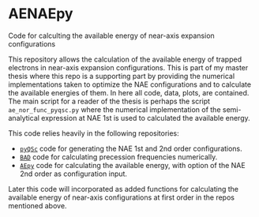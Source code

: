 # AENAEpy

Code for calculting the available energy of near-axis expansion configurations

This repository allows the calculation of the available energy of trapped electrons in near-axis expansion configurations. This is part of my master thesis where this repo is a supporting part by providing the numerical implementations taken to optimize the NAE configurations and to calculate the available energies of them. In here all code, data, plots, are contained. The main script for a reader of the thesis is perhaps the script `ae_nor_func_pyqsc.py` where the numerical implementation of the semi-analytical expression at NAE 1st is used to calculated the available energy. 

This code relies heavily in the following repositories: 

+ [`pyQSc`](https://github.com/landreman/pyQSC) code for generating the NAE 1st and 2nd order configurations.
+ [`BAD`](https://github.com/RalfMackenbach/BAD) code for calculating precession frequencies numerically.
+ [`AEpy`](https://github.com/RalfMackenbach/AEpy) code for calculating the available energy, with option of the NAE 2nd order as configuration input.

Later this code will incorporated as added functions for calculating the available energy of near-axis configurations at first order in the repos mentioned above. 
